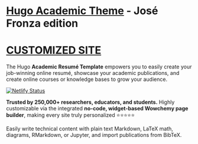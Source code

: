 # [Hugo Academic Theme](https://github.com/wowchemy/starter-hugo-academic) - José Fronza edition
# [CUSTOMIZED SITE](https://jfronza-portfolio.netlify.app/)

The Hugo **Academic Resumé Template** empowers you to easily create your job-winning online resumé, showcase your academic publications, and create online courses or knowledge bases to grow your audience.

[![Netlify Status](https://api.netlify.com/api/v1/badges/610d3113-e976-47a8-9921-d9d39c80e1e7/deploy-status)](https://app.netlify.com/sites/jfronza-portfolio/deploys)

️**Trusted by 250,000+ researchers, educators, and students.** Highly customizable via the integrated **no-code, widget-based Wowchemy page builder**, making every site truly personalized ⭐⭐⭐⭐⭐

Easily write technical content with plain text Markdown, LaTeX math, diagrams, RMarkdown, or Jupyter, and import publications from BibTeX.
